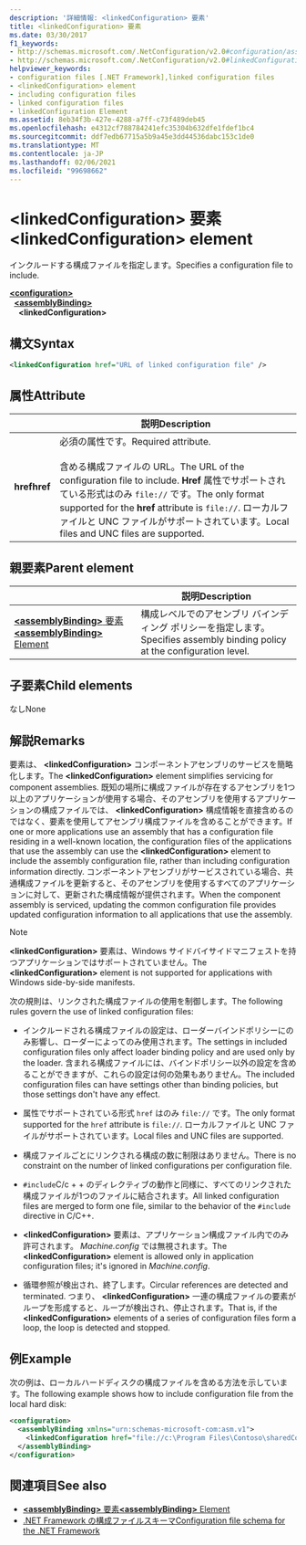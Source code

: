 ```yaml
---
description: '詳細情報: <linkedConfiguration> 要素'
title: <linkedConfiguration> 要素
ms.date: 03/30/2017
f1_keywords:
- http://schemas.microsoft.com/.NetConfiguration/v2.0#configuration/assemblyBinding/linkedConfiguration
- http://schemas.microsoft.com/.NetConfiguration/v2.0#linkedConfiguration
helpviewer_keywords:
- configuration files [.NET Framework],linked configuration files
- <linkedConfiguration> element
- including configuration files
- linked configuration files
- linkedConfiguration Element
ms.assetid: 8eb34f3b-427e-4288-a7ff-c73f489deb45
ms.openlocfilehash: e4312cf788784241efc35304b632dfe1fdef1bc4
ms.sourcegitcommit: ddf7edb67715a5b9a45e3dd44536dabc153c1de0
ms.translationtype: MT
ms.contentlocale: ja-JP
ms.lasthandoff: 02/06/2021
ms.locfileid: "99698662"
---
```

# <a name="linkedconfiguration-element"></a><span data-ttu-id="07e12-103">\<linkedConfiguration> 要素</span><span class="sxs-lookup"><span data-stu-id="07e12-103">\<linkedConfiguration> element</span></span>

<span data-ttu-id="07e12-104">インクルードする構成ファイルを指定します。</span><span class="sxs-lookup"><span data-stu-id="07e12-104">Specifies a configuration file to include.</span></span>

[**\<configuration>**](configuration-element.md)\
&nbsp;&nbsp;[**\<assemblyBinding>**](assemblybinding-element-for-configuration.md)\
&nbsp;&nbsp;&nbsp;&nbsp;**\<linkedConfiguration>**

## <a name="syntax"></a><span data-ttu-id="07e12-105">構文</span><span class="sxs-lookup"><span data-stu-id="07e12-105">Syntax</span></span>

```xml
<linkedConfiguration href="URL of linked configuration file" />
```

## <a name="attribute"></a><span data-ttu-id="07e12-106">属性</span><span class="sxs-lookup"><span data-stu-id="07e12-106">Attribute</span></span>

|           | <span data-ttu-id="07e12-107">説明</span><span class="sxs-lookup"><span data-stu-id="07e12-107">Description</span></span> |
| --------- | ----------- |
| <span data-ttu-id="07e12-108">**href**</span><span class="sxs-lookup"><span data-stu-id="07e12-108">**href**</span></span>  | <span data-ttu-id="07e12-109">必須の属性です。</span><span class="sxs-lookup"><span data-stu-id="07e12-109">Required attribute.</span></span><br><br><span data-ttu-id="07e12-110">含める構成ファイルの URL。</span><span class="sxs-lookup"><span data-stu-id="07e12-110">The URL of the configuration file to include.</span></span> <span data-ttu-id="07e12-111">**Href** 属性でサポートされている形式はのみ `file://` です。</span><span class="sxs-lookup"><span data-stu-id="07e12-111">The only format supported for the **href** attribute is `file://`.</span></span> <span data-ttu-id="07e12-112">ローカルファイルと UNC ファイルがサポートされています。</span><span class="sxs-lookup"><span data-stu-id="07e12-112">Local files and UNC files are supported.</span></span> |

## <a name="parent-element"></a><span data-ttu-id="07e12-113">親要素</span><span class="sxs-lookup"><span data-stu-id="07e12-113">Parent element</span></span>

|     | <span data-ttu-id="07e12-114">説明</span><span class="sxs-lookup"><span data-stu-id="07e12-114">Description</span></span> |
| --- | ----------- |
| [<span data-ttu-id="07e12-115">**\<assemblyBinding>** 要素</span><span class="sxs-lookup"><span data-stu-id="07e12-115">**\<assemblyBinding>** Element</span></span>](assemblybinding-element-for-configuration.md) | <span data-ttu-id="07e12-116">構成レベルでのアセンブリ バインディング ポリシーを指定します。</span><span class="sxs-lookup"><span data-stu-id="07e12-116">Specifies assembly binding policy at the configuration level.</span></span> |

## <a name="child-elements"></a><span data-ttu-id="07e12-117">子要素</span><span class="sxs-lookup"><span data-stu-id="07e12-117">Child elements</span></span>

<span data-ttu-id="07e12-118">なし</span><span class="sxs-lookup"><span data-stu-id="07e12-118">None</span></span>

## <a name="remarks"></a><span data-ttu-id="07e12-119">解説</span><span class="sxs-lookup"><span data-stu-id="07e12-119">Remarks</span></span>

<span data-ttu-id="07e12-120">要素は、 **\<linkedConfiguration>** コンポーネントアセンブリのサービスを簡略化します。</span><span class="sxs-lookup"><span data-stu-id="07e12-120">The **\<linkedConfiguration>** element simplifies servicing for component assemblies.</span></span> <span data-ttu-id="07e12-121">既知の場所に構成ファイルが存在するアセンブリを1つ以上のアプリケーションが使用する場合、そのアセンブリを使用するアプリケーションの構成ファイルでは、 **\<linkedConfiguration>** 構成情報を直接含めるのではなく、要素を使用してアセンブリ構成ファイルを含めることができます。</span><span class="sxs-lookup"><span data-stu-id="07e12-121">If one or more applications use an assembly that has a configuration file residing in a well-known location, the configuration files of the applications that use the assembly can use the **\<linkedConfiguration>** element to include the assembly configuration file, rather than including configuration information directly.</span></span> <span data-ttu-id="07e12-122">コンポーネントアセンブリがサービスされている場合、共通構成ファイルを更新すると、そのアセンブリを使用するすべてのアプリケーションに対して、更新された構成情報が提供されます。</span><span class="sxs-lookup"><span data-stu-id="07e12-122">When the component assembly is serviced, updating the common configuration file provides updated configuration information to all applications that use the assembly.</span></span>

> [!NOTE]
> <span data-ttu-id="07e12-123">**\<linkedConfiguration>** 要素は、Windows サイドバイサイドマニフェストを持つアプリケーションではサポートされていません。</span><span class="sxs-lookup"><span data-stu-id="07e12-123">The **\<linkedConfiguration>** element is not supported for applications with Windows side-by-side manifests.</span></span>

<span data-ttu-id="07e12-124">次の規則は、リンクされた構成ファイルの使用を制御します。</span><span class="sxs-lookup"><span data-stu-id="07e12-124">The following rules govern the use of linked configuration files:</span></span>

- <span data-ttu-id="07e12-125">インクルードされる構成ファイルの設定は、ローダーバインドポリシーにのみ影響し、ローダーによってのみ使用されます。</span><span class="sxs-lookup"><span data-stu-id="07e12-125">The settings in included configuration files only affect loader binding policy and are used only by the loader.</span></span> <span data-ttu-id="07e12-126">含まれる構成ファイルには、バインドポリシー以外の設定を含めることができますが、これらの設定は何の効果もありません。</span><span class="sxs-lookup"><span data-stu-id="07e12-126">The included configuration files can have settings other than binding policies, but those settings don't have any effect.</span></span>

- <span data-ttu-id="07e12-127">属性でサポートされている形式 `href` はのみ `file://` です。</span><span class="sxs-lookup"><span data-stu-id="07e12-127">The only format supported for the `href` attribute is `file://`.</span></span> <span data-ttu-id="07e12-128">ローカルファイルと UNC ファイルがサポートされています。</span><span class="sxs-lookup"><span data-stu-id="07e12-128">Local files and UNC files are supported.</span></span>

- <span data-ttu-id="07e12-129">構成ファイルごとにリンクされる構成の数に制限はありません。</span><span class="sxs-lookup"><span data-stu-id="07e12-129">There is no constraint on the number of linked configurations per configuration file.</span></span>

- <span data-ttu-id="07e12-130">`#include`C/c + + のディレクティブの動作と同様に、すべてのリンクされた構成ファイルが1つのファイルに結合されます。</span><span class="sxs-lookup"><span data-stu-id="07e12-130">All linked configuration files are merged to form one file, similar to the behavior of the `#include` directive in C/C++.</span></span>

- <span data-ttu-id="07e12-131">**\<linkedConfiguration>** 要素は、アプリケーション構成ファイル内でのみ許可されます。 *Machine.config* では無視されます。</span><span class="sxs-lookup"><span data-stu-id="07e12-131">The **\<linkedConfiguration>** element is allowed only in application configuration files; it's ignored in *Machine.config*.</span></span>

- <span data-ttu-id="07e12-132">循環参照が検出され、終了します。</span><span class="sxs-lookup"><span data-stu-id="07e12-132">Circular references are detected and terminated.</span></span> <span data-ttu-id="07e12-133">つまり、 **\<linkedConfiguration>** 一連の構成ファイルの要素がループを形成すると、ループが検出され、停止されます。</span><span class="sxs-lookup"><span data-stu-id="07e12-133">That is, if the **\<linkedConfiguration>** elements of a series of configuration files form a loop, the loop is detected and stopped.</span></span>

## <a name="example"></a><span data-ttu-id="07e12-134">例</span><span class="sxs-lookup"><span data-stu-id="07e12-134">Example</span></span>

<span data-ttu-id="07e12-135">次の例は、ローカルハードディスクの構成ファイルを含める方法を示しています。</span><span class="sxs-lookup"><span data-stu-id="07e12-135">The following example shows how to include configuration file from the local hard disk:</span></span>

```xml
<configuration>
  <assemblyBinding xmlns="urn:schemas-microsoft-com:asm.v1">
    <linkedConfiguration href="file://c:\Program Files\Contoso\sharedConfig.xml"/>
  </assemblyBinding>
</configuration>
```

## <a name="see-also"></a><span data-ttu-id="07e12-136">関連項目</span><span class="sxs-lookup"><span data-stu-id="07e12-136">See also</span></span>

- [<span data-ttu-id="07e12-137">**\<assemblyBinding>** 要素</span><span class="sxs-lookup"><span data-stu-id="07e12-137">**\<assemblyBinding>** Element</span></span>](assemblybinding-element-for-configuration.md)
- [<span data-ttu-id="07e12-138">.NET Framework の構成ファイルスキーマ</span><span class="sxs-lookup"><span data-stu-id="07e12-138">Configuration file schema for the .NET Framework</span></span>](index.md)

